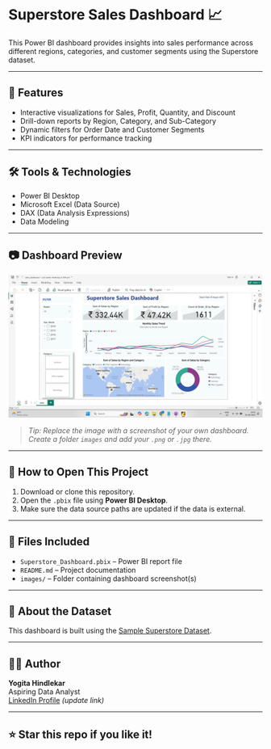 # Superstore Sales Dashboard 📈

This Power BI dashboard provides insights into sales performance across different regions, categories, and customer segments using the Superstore dataset.

---

## 🧩 Features

- Interactive visualizations for Sales, Profit, Quantity, and Discount
- Drill-down reports by Region, Category, and Sub-Category
- Dynamic filters for Order Date and Customer Segments
- KPI indicators for performance tracking

---

## 🛠 Tools & Technologies

- Power BI Desktop
- Microsoft Excel (Data Source)
- DAX (Data Analysis Expressions)
- Data Modeling

---

## 📷 Dashboard Preview

![Superstore Dashboard Screenshot](https://github.com/YogitaY/E-Commerce-Sales-Insights/blob/main/E-Commerce-Sales-Insights/dashboard/sales_dashboard.png)

> _Tip: Replace the image with a screenshot of your own dashboard. Create a folder `images` and add your `.png` or `.jpg` there._

---

## 📁 How to Open This Project

1. Download or clone this repository.
2. Open the `.pbix` file using **Power BI Desktop**.
3. Make sure the data source paths are updated if the data is external.

---

## 📂 Files Included

- `Superstore_Dashboard.pbix` – Power BI report file
- `README.md` – Project documentation
- `images/` – Folder containing dashboard screenshot(s)

---

## 📌 About the Dataset

This dashboard is built using the [Sample Superstore Dataset](https://community.tableau.com/s/question/0D54T00000CWe1rSAD/sample-superstore-data).

---

## 🙋‍♀️ Author

**Yogita Hindlekar**  
Aspiring Data Analyst  
[LinkedIn Profile](https://www.linkedin.com/in/your-profile) _(update link)_

---

## ⭐️ Star this repo if you like it!


